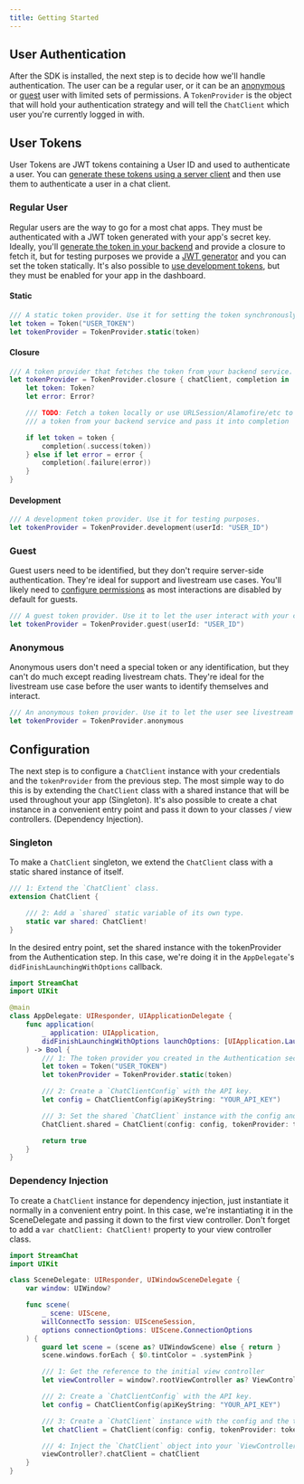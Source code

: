 ```yaml
---
title: Getting Started
---
```


## User Authentication

After the SDK is installed, the next step is to decide how we'll handle authentication. The user can be a regular user, or it can be an [anonymous](https://getstream.io/chat/docs/anon/?language=swift) or [guest](https://getstream.io/chat/docs/guest_users/?language=swift) user with limited sets of permissions. A `TokenProvider` is the object that will hold your authentication strategy and will tell the `ChatClient` which user you're currently logged in with.

## User Tokens

User Tokens are JWT tokens containing a User ID and used to authenticate a user. You can [generate these tokens using a server client](https://getstream.io/chat/docs/ios-swift/tokens_and_authentication/?language=swift#generating-tokens) and then use them to authenticate a user in a chat client.

### Regular User

Regular users are the way to go for a most chat apps. They must be authenticated with a JWT token generated with your app's secret key. Ideally, you'll [generate the token in your backend](https://getstream.io/chat/docs/tokens_and_authentication/?language=swift) and provide a closure to fetch it, but for testing purposes we provide a [JWT generator](https://getstream.io/chat/docs/token_generator/?language=swift) and you can set the token statically. It's also possible to [use development tokens](https://getstream.io/chat/docs/node/tokens_and_authentication/#development-tokens), but they must be enabled for your app in the dashboard.

#### Static

```swift
/// A static token provider. Use it for setting the token synchronously or for testing purposes.
let token = Token("USER_TOKEN")
let tokenProvider = TokenProvider.static(token)
```

#### Closure

```swift
/// A token provider that fetches the token from your backend service. Use it in production.
let tokenProvider = TokenProvider.closure { chatClient, completion in
    let token: Token?
    let error: Error?

    /// TODO: Fetch a token locally or use URLSession/Alamofire/etc to fetch
    /// a token from your backend service and pass it into completion

    if let token = token {
        completion(.success(token))
    } else if let error = error {
        completion(.failure(error))
    }
}
```

#### Development

```swift
/// A development token provider. Use it for testing purposes.
let tokenProvider = TokenProvider.development(userId: "USER_ID")
```

### Guest

Guest users need to be identified, but they don't require server-side authentication. They're ideal for support and livestream use cases. You'll likely need to [configure permissions](https://getstream.io/chat/docs/node/chat_permission_policies/?language=js) as most interactions are disabled by default for guests.

```swift
/// A guest token provider. Use it to let the user interact with your chat before having a real account.
let tokenProvider = TokenProvider.guest(userId: "USER_ID")
```

### Anonymous

Anonymous users don't need a special token or any identification, but they can't do much except reading livestream chats. They're ideal for the livestream use case before the user wants to identify themselves and interact.

```swift
/// An anonymous token provider. Use it to let the user see livestream chats without identifying themselves or creating an account.
let tokenProvider = TokenProvider.anonymous
```

## Configuration

The next step is to configure a `ChatClient` instance with your credentials and the `tokenProvider` from the previous step. The most simple way to do this is by extending the `ChatClient` class with a shared instance that will be used throughout your app (Singleton). It's also possible to create a chat instance in a convenient entry point and pass it down to your classes / view controllers. (Dependency Injection).

### Singleton

To make a `ChatClient` singleton, we extend the `ChatClient` class with a static shared instance of itself.

```swift
/// 1: Extend the `ChatClient` class.
extension ChatClient {

    /// 2: Add a `shared` static variable of its own type.
    static var shared: ChatClient!
}
```

In the desired entry point, set the shared instance with the tokenProvider from the Authentication step. In this case, we're doing it in the `AppDelegate`'s `didFinishLaunchingWithOptions` callback.

```swift
import StreamChat
import UIKit

@main
class AppDelegate: UIResponder, UIApplicationDelegate {
    func application(
        _ application: UIApplication,
        didFinishLaunchingWithOptions launchOptions: [UIApplication.LaunchOptionsKey: Any]?
    ) -> Bool {
        /// 1: The token provider you created in the Authentication section.
        let token = Token("USER_TOKEN")
        let tokenProvider = TokenProvider.static(token)

        /// 2: Create a `ChatClientConfig` with the API key.
        let config = ChatClientConfig(apiKeyString: "YOUR_API_KEY")

        /// 3: Set the shared `ChatClient` instance with the config and the token provider.
        ChatClient.shared = ChatClient(config: config, tokenProvider: tokenProvider)

        return true
    }
}
```

### Dependency Injection

To create a `ChatClient` instance for dependency injection, just instantiate it normally in a convenient entry point. In this case, we're instantiating it in the SceneDelegate and passing it down to the first view controller. Don't forget to add a `var chatClient: ChatClient!` property to your view controller class.

```swift
import StreamChat
import UIKit

class SceneDelegate: UIResponder, UIWindowSceneDelegate {
    var window: UIWindow?

    func scene(
        _ scene: UIScene,
        willConnectTo session: UISceneSession,
        options connectionOptions: UIScene.ConnectionOptions
    ) {
        guard let scene = (scene as? UIWindowScene) else { return }
        scene.windows.forEach { $0.tintColor = .systemPink }

        /// 1: Get the reference to the initial view controller
        let viewController = window?.rootViewController as? ViewController

        /// 2: Create a `ChatClientConfig` with the API key.
        let config = ChatClientConfig(apiKeyString: "YOUR_API_KEY")

        /// 3: Create a `ChatClient` instance with the config and the tokenProvider.
        let chatClient = ChatClient(config: config, tokenProvider: tokenProvider)

        /// 4: Inject the `ChatClient` object into your `ViewController`.
        viewController?.chatClient = chatClient
    }
}
```
